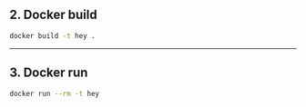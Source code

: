 ## 2. Docker build


```sh
docker build -t hey .

```
---
## 3. Docker run

```sh
docker run --rm -t hey

```